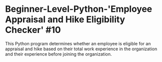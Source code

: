 # Beginner-Level-Python-'Employee Appraisal and Hike Eligibility Checker' #10
 This Python program determines whether an employee is eligible for an appraisal and hike based on their total work experience in the organization and their experience before joining the organization.
